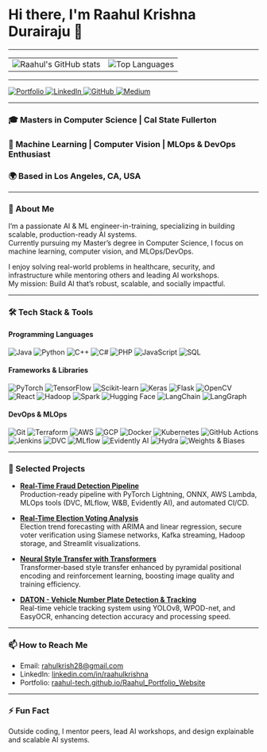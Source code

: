 # Hi there, I'm Raahul Krishna Durairaju 👋

---

<!-- GitHub stats and Top Languages side by side -->
<table>
  <tr>
    <td><img src="https://github-readme-stats.vercel.app/api?username=RAAHUL-tech&show_icons=true&theme=radical" alt="Raahul's GitHub stats" /></td>
    <td><img src="https://github-readme-stats.vercel.app/api/top-langs/?username=RAAHUL-tech&layout=compact&theme=radical" alt="Top Languages" /></td>
  </tr>
</table>

---

<!-- Social badges side by side -->
<p>
  <a href="https://raahul-tech.github.io/Raahul_Portfolio_Website/" target="_blank">
    <img alt="Portfolio" src="https://img.shields.io/badge/Portfolio-raahul--tech.github.io-blue?style=flat-square&logo=github" />
  </a>
  <a href="https://linkedin.com/in/raahulkrishna/" target="_blank">
    <img alt="LinkedIn" src="https://img.shields.io/badge/LinkedIn-raahulkrishna-blue?style=flat-square&logo=linkedin" />
  </a>
  <a href="https://github.com/RAAHUL-tech" target="_blank">
    <img alt="GitHub" src="https://img.shields.io/badge/GitHub-RAAHUL--tech-black?style=flat-square&logo=github" />
  </a>
  <a href="https://medium.com/@rahulkrish28" target="_blank">
    <img alt="Medium" src="https://img.shields.io/badge/Medium-@rahulkrish28-00ab6c?style=flat-square&logo=medium" />
  </a>
</p>

---

### 🎓 Masters in Computer Science | Cal State Fullerton  
### 🤖 Machine Learning | Computer Vision | MLOps & DevOps Enthusiast  
### 🌍 Based in Los Angeles, CA, USA  

---

### 🚀 About Me
I’m a passionate AI & ML engineer-in-training, specializing in building scalable, production-ready AI systems.  
Currently pursuing my Master’s degree in Computer Science, I focus on machine learning, computer vision, and MLOps/DevOps.  

I enjoy solving real-world problems in healthcare, security, and infrastructure while mentoring others and leading AI workshops.  
My mission: Build AI that’s robust, scalable, and socially impactful.

---

### 🛠️ Tech Stack & Tools

#### Programming Languages  
<div>
  <img alt="Java" src="https://img.shields.io/badge/Java-007396?style=for-the-badge&logo=java&logoColor=white" /> 
  <img alt="Python" src="https://img.shields.io/badge/Python-3776AB?style=for-the-badge&logo=python&logoColor=white" /> 
  <img alt="C++" src="https://img.shields.io/badge/C++-00599C?style=for-the-badge&logo=c%2B%2B&logoColor=white" /> 
  <img alt="C#" src="https://img.shields.io/badge/C%23-239120?style=for-the-badge&logo=c-sharp&logoColor=white" /> 
  <img alt="PHP" src="https://img.shields.io/badge/PHP-777BB4?style=for-the-badge&logo=php&logoColor=white" /> 
  <img alt="JavaScript" src="https://img.shields.io/badge/JavaScript-F7DF1E?style=for-the-badge&logo=javascript&logoColor=black" /> 
  <img alt="SQL" src="https://img.shields.io/badge/SQL-4479A1?style=for-the-badge&logo=postgresql&logoColor=white" />
</div>

#### Frameworks & Libraries  
<div>
  <img alt="PyTorch" src="https://img.shields.io/badge/PyTorch-EE4C2C?style=for-the-badge&logo=pytorch&logoColor=white" />
  <img alt="TensorFlow" src="https://img.shields.io/badge/TensorFlow-FF6F00?style=for-the-badge&logo=tensorflow&logoColor=white" />
  <img alt="Scikit-learn" src="https://img.shields.io/badge/scikit--learn-F7931E?style=for-the-badge&logo=scikit-learn&logoColor=white" />
  <img alt="Keras" src="https://img.shields.io/badge/Keras-D00000?style=for-the-badge&logo=keras&logoColor=white" />
  <img alt="Flask" src="https://img.shields.io/badge/Flask-000000?style=for-the-badge&logo=flask&logoColor=white" />
  <img alt="OpenCV" src="https://img.shields.io/badge/OpenCV-5C3EE8?style=for-the-badge&logo=opencv&logoColor=white" />
  <img alt="React" src="https://img.shields.io/badge/React-20232A?style=for-the-badge&logo=react&logoColor=61DAFB" />
  <img alt="Hadoop" src="https://img.shields.io/badge/Hadoop-66CCFF?style=for-the-badge&logo=apache-hadoop&logoColor=white" />
  <img alt="Spark" src="https://img.shields.io/badge/Apache_Spark-E25A1C?style=for-the-badge&logo=apache-spark&logoColor=white" />
  <img alt="Hugging Face" src="https://img.shields.io/badge/Hugging_Face-FF6F61?style=for-the-badge&logo=huggingface&logoColor=white" />
  <img alt="LangChain" src="https://img.shields.io/badge/LangChain-00D4FF?style=for-the-badge&logo=python&logoColor=white" />
  <img alt="LangGraph" src="https://img.shields.io/badge/LangGraph-000000?style=for-the-badge&logo=python&logoColor=white" />
</div>

#### DevOps & MLOps  
<div>
  <img alt="Git" src="https://img.shields.io/badge/Git-F05032?style=for-the-badge&logo=git&logoColor=white" />
  <img alt="Terraform" src="https://img.shields.io/badge/Terraform-623CE4?style=for-the-badge&logo=terraform&logoColor=white" />
  <img alt="AWS" src="https://img.shields.io/badge/AWS-232F3E?style=for-the-badge&logo=amazon-aws&logoColor=white" />
  <img alt="GCP" src="https://img.shields.io/badge/Google_Cloud-4285F4?style=for-the-badge&logo=google-cloud&logoColor=white" />
  <img alt="Docker" src="https://img.shields.io/badge/Docker-2496ED?style=for-the-badge&logo=docker&logoColor=white" />
  <img alt="Kubernetes" src="https://img.shields.io/badge/Kubernetes-326CE5?style=for-the-badge&logo=kubernetes&logoColor=white" />
  <img alt="GitHub Actions" src="https://img.shields.io/badge/GitHub_Actions-2088FF?style=for-the-badge&logo=github-actions&logoColor=white" />
  <img alt="Jenkins" src="https://img.shields.io/badge/Jenkins-D24939?style=for-the-badge&logo=jenkins&logoColor=white" />
  <img alt="DVC" src="https://img.shields.io/badge/DVC-000000?style=for-the-badge&logo=data-version-control&logoColor=white" />
  <img alt="MLflow" src="https://img.shields.io/badge/MLflow-13B0F5?style=for-the-badge&logo=mlflow&logoColor=white" />
  <img alt="Evidently AI" src="https://img.shields.io/badge/Evidently_AI-FF4081?style=for-the-badge" />
  <img alt="Hydra" src="https://img.shields.io/badge/Hydra-0F74BD?style=for-the-badge" />
  <img alt="Weights & Biases" src="https://img.shields.io/badge/Weights_&_Biases-FF3C78?style=for-the-badge&logo=wandb&logoColor=white" />
</div>

---

### 💼 Selected Projects

- **[Real-Time Fraud Detection Pipeline](https://github.com/RAAHUL-tech/Real-Time-Fraud-Detection-Pipeline)**  
  Production-ready pipeline with PyTorch Lightning, ONNX, AWS Lambda, MLOps tools (DVC, MLflow, W&B, Evidently AI), and automated CI/CD.

- **[Real-Time Election Voting Analysis](https://github.com/RAAHUL-tech/Vote_Prediction)**  
  Election trend forecasting with ARIMA and linear regression, secure voter verification using Siamese networks, Kafka streaming, Hadoop storage, and Streamlit visualizations.

- **[Neural Style Transfer with Transformers](https://github.com/RAAHUL-tech/Neural-Style-Transfer)**  
  Transformer-based style transfer enhanced by pyramidal positional encoding and reinforcement learning, boosting image quality and training efficiency.

- **[DATON - Vehicle Number Plate Detection & Tracking](https://github.com/RAAHUL-tech/DATON)**  
  Real-time vehicle tracking system using YOLOv8, WPOD-net, and EasyOCR, enhancing detection accuracy and processing speed.

---

### 📫 How to Reach Me

- Email: rahulkrish28@gmail.com  
- LinkedIn: [linkedin.com/in/raahulkrishna](https://linkedin.com/in/raahulkrishna/)  
- Portfolio: [raahul-tech.github.io/Raahul_Portfolio_Website](https://raahul-tech.github.io/Raahul_Portfolio_Website/)

---

### ⚡ Fun Fact  
Outside coding, I mentor peers, lead AI workshops, and design explainable and scalable AI systems.
